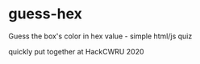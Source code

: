 # guess-hex
Guess the box's color in hex value - simple html/js quiz

quickly put together at HackCWRU 2020
